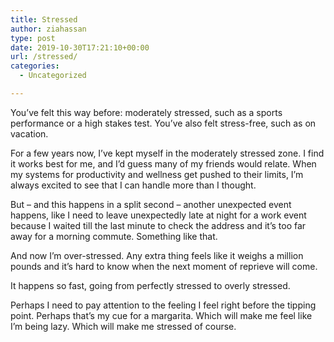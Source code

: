 ```yaml
---
title: Stressed
author: ziahassan
type: post
date: 2019-10-30T17:21:10+00:00
url: /stressed/
categories:
  - Uncategorized

---
```

You&#8217;ve felt this way before: moderately stressed, such as a sports performance or a high stakes test. You’ve also felt stress-free, such as on vacation.

For a few years now, I&#8217;ve kept myself in the moderately stressed zone. I find it works best for me, and I&#8217;d guess many of my friends would relate. When my systems for productivity and wellness get pushed to their limits, I&#8217;m always excited to see that I can handle more than I thought.

But &#8211; and this happens in a split second &#8211; another unexpected event happens, like I need to leave unexpectedly late at night for a work event because I waited till the last minute to check the address and it&#8217;s too far away for a morning commute. Something like that.

And now I&#8217;m over-stressed. Any extra thing feels like it weighs a million pounds and it&#8217;s hard to know when the next moment of reprieve will come.

It happens so fast, going from perfectly stressed to overly stressed.

Perhaps I need to pay attention to the feeling I feel right before the tipping point. Perhaps that&#8217;s my cue for a margarita. Which will make me feel like I&#8217;m being lazy. Which will make me stressed of course.